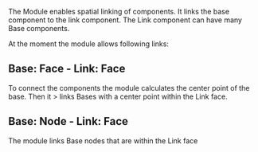 The Module enables spatial linking of components. It links the base component to the link component. The Link component can have many Base components. 

At the moment the module allows following links:
## Base: Face - Link: Face
 To connect the components the module calculates the center point of the base. Then it > links Bases with a center point within the Link face.
## Base: Node - Link: Face
 The module links Base nodes that are within the Link face